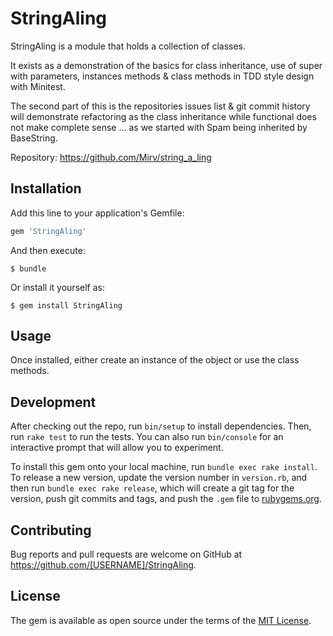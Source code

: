# StringAling

StringAling is a module that holds a collection of classes.

It exists as a demonstration of the basics for class inheritance, use of super 
with parameters, instances methods & class methods in TDD style design with 
Minitest.

The second part of this is the repositories issues list & git commit history will
demonstrate refactoring as the class inheritance while functional does not make
complete sense ... as we started with Spam being inherited by BaseString.

Repository: https://github.com/Mirv/string_a_ling

## Installation

Add this line to your application's Gemfile:

```ruby
gem 'StringAling'
```

And then execute:

    $ bundle

Or install it yourself as:

    $ gem install StringAling

## Usage

Once installed, either create an instance of the object or use the class methods.


## Development

After checking out the repo, run `bin/setup` to install dependencies. Then, run `rake test` to run the tests. You can also run `bin/console` for an interactive prompt that will allow you to experiment.

To install this gem onto your local machine, run `bundle exec rake install`. To release a new version, update the version number in `version.rb`, and then run `bundle exec rake release`, which will create a git tag for the version, push git commits and tags, and push the `.gem` file to [rubygems.org](https://rubygems.org).

## Contributing

Bug reports and pull requests are welcome on GitHub at https://github.com/[USERNAME]/StringAling.

## License

The gem is available as open source under the terms of the [MIT License](http://opensource.org/licenses/MIT).
